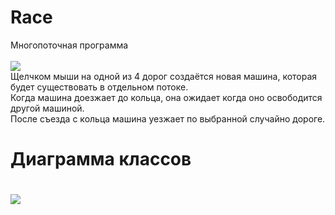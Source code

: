 # Race
Многопоточная программа<br>
<br>
<img src="https://i.ibb.co/jy8TgQz/window.png"><br>
Щелчком мыши на одной из 4 дорог создаётся новая машина, которая будет существовать в отдельном потоке.<br>
Когда машина доезжает до кольца, она ожидает когда оно освободится другой машиной.<br>
После съезда с кольца машина уезжает по выбранной случайно дороге.<br>
<h1>Диаграмма классов<h1>
<img src="https://i.ibb.co/Nsmj08j/race.png">
